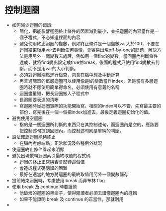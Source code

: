 # 控制迴圈
* 如何減少迴圈的錯誤:
	* 簡化，把能影響迴圈終止條件的因素減到最小，並把迴圈的內容當作是一個子程式，不必知道裡面的內容
	* 避免使用終止迴圈的變數，例如終止條件是一個變數var大於100，不要在迴圈結束後用var去判斷任何事情，會容易出現off-by-one的問題，解決方法是用另外一個變數去處理，例如用一個find的變數，當回圈內判斷條件達成，就將find變出設定成true並break，後面的程式只使用find變數去判斷，而不是用var的大小判斷。
	* 必須對迴圈端點進行檢查，包含在腦中想及手動計算
	* 再普通簡單的單層迴圈可以使用像是i的變數當作index，但是當有多層迴圈時就不應使用簡單得命名，必須使用有意義的名稱
	* 迴圈盡量短，把長迴圈搬入子程式中
	* 長迴圈要表達的清晰
	* 寫迴圈時從迴圈實際的功能開始寫，相關的index可以不管，先寫最主要的部份，寫完後在一個一個把index加進去，最後定義迴圈初始化的值。
* 避免使用空迴圈	
	* 指的是一個迴圈所判斷的東西只在其控制述句，而迴圈內是空的，應該要把控制述句提到回圈內，而控制述句則是單純的判斷。
* 設法確認迴圈能夠終止
	* 在腦內考慮端點，正常狀況及各種例外狀況
* 使迴圈終止條件看起來明顯
* 避免出現依賴迴圈索引最終取值的程式碼
	* 迴圈的終止正常與否會影響這個值
	* 會造成程式碼閱讀的困難
	* 最好在適當的地方將迴圈的最終取值用另外一個變數儲存
* 提前結束迴圈時，考慮使用 break 而非布林 flag
* 使用 break 及 continue 時要謹慎
	* 他破壞的迴圈的黑盒子，使得閱讀者必須去讀懂迴圈內的邏輯
	* 如果不能證明 break 及 continue 的正當性，那就別用
* 
<!--stackedit_data:
eyJoaXN0b3J5IjpbMTU5OTE1NTc3NSwyMTIzMzUxNzY0LDU5MD
AyMTQ1MSwyMTM0NTcxNjQ3LDEyNzE4OTI2MDQsLTE1NjY3NDE3
NjAsLTEwNDY4MTEzNDYsMTUyNzU4MDY5OF19
-->